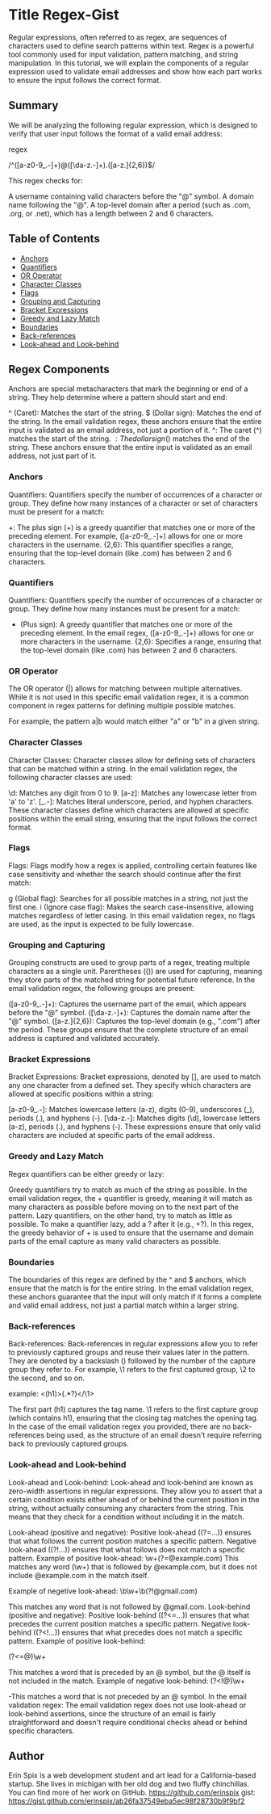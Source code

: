 # Title Regex-Gist

Regular expressions, often referred to as regex, are sequences of characters used to define search patterns within text. Regex is a powerful tool commonly used for input validation, pattern matching, and string manipulation. In this tutorial, we will explain the components of a regular expression used to validate email addresses and show how each part works to ensure the input follows the correct format.


## Summary

We will be analyzing the following regular expression, which is designed to verify that user input follows the format of a valid email address:

regex

/^([a-z0-9_\.-]+)@([\da-z\.-]+)\.([a-z\.]{2,6})$/

This regex checks for:

A username containing valid characters before the "@" symbol.
A domain name following the "@".
A top-level domain after a period (such as .com, .org, or .net), which has a length between 2 and 6 characters.

## Table of Contents

- [Anchors](#anchors)
- [Quantifiers](#quantifiers)
- [OR Operator](#or-operator)
- [Character Classes](#character-classes)
- [Flags](#flags)
- [Grouping and Capturing](#grouping-and-capturing)
- [Bracket Expressions](#bracket-expressions)
- [Greedy and Lazy Match](#greedy-and-lazy-match)
- [Boundaries](#boundaries)
- [Back-references](#back-references)
- [Look-ahead and Look-behind](#look-ahead-and-look-behind)

## Regex Components
Anchors are special metacharacters that mark the beginning or end of a string. They help determine where a pattern should start and end:

^ (Caret): Matches the start of the string.
$ (Dollar sign): Matches the end of the string.
In the email validation regex, these anchors ensure that the entire input is validated as an email address, not just a portion of it.
^: The caret (^) matches the start of the string.
$: The dollar sign ($) matches the end of the string.
These anchors ensure that the entire input is validated as an email address, not just part of it.

### Anchors
Quantifiers:
Quantifiers specify the number of occurrences of a character or group. They define how many instances of a character or set of characters must be present for a match:

+: The plus sign (+) is a greedy quantifier that matches one or more of the preceding element. For example, ([a-z0-9_\.-]+) allows for one or more characters in the username.
{2,6}: This quantifier specifies a range, ensuring that the top-level domain (like .com) has between 2 and 6 characters.

### Quantifiers
Quantifiers:
Quantifiers specify the number of occurrences of a character or group. They define how many instances must be present for a match:

+ (Plus sign): A greedy quantifier that matches one or more of the preceding element. In the email regex, ([a-z0-9_.-]+) allows for one or more characters in the username.
{2,6}: Specifies a range, ensuring that the top-level domain (like .com) has between 2 and 6 characters.

### OR Operator
The OR operator (|) allows for matching between multiple alternatives. While it is not used in this specific email validation regex, it is a common component in regex patterns for defining multiple possible matches.

For example, the pattern a|b would match either "a" or "b" in a given string.
### Character Classes
Character Classes:
Character classes allow for defining sets of characters that can be matched within a string. In the email validation regex, the following character classes are used:

\d: Matches any digit from 0 to 9.
[a-z]: Matches any lowercase letter from 'a' to 'z'.
[_.-]: Matches literal underscore, period, and hyphen characters.
These character classes define which characters are allowed at specific positions within the email string, ensuring that the input follows the correct format.
### Flags
Flags:
Flags modify how a regex is applied, controlling certain features like case sensitivity and whether the search should continue after the first match:

g (Global flag): Searches for all possible matches in a string, not just the first one.
i (Ignore case flag): Makes the search case-insensitive, allowing matches regardless of letter casing.
In this email validation regex, no flags are used, as the input is expected to be fully lowercase.
### Grouping and Capturing
Grouping constructs are used to group parts of a regex, treating multiple characters as a single unit. Parentheses (()) are used for capturing, meaning they store parts of the matched string for potential future reference. In the email validation regex, the following groups are present:

([a-z0-9_.-]+): Captures the username part of the email, which appears before the "@" symbol.
([\da-z.-]+): Captures the domain name after the "@" symbol.
([a-z.]{2,6}): Captures the top-level domain (e.g., ".com") after the period.
These groups ensure that the complete structure of an email address is captured and validated accurately.

### Bracket Expressions
Bracket Expressions:
Bracket expressions, denoted by [], are used to match any one character from a defined set. They specify which characters are allowed at specific positions within a string:

[a-z0-9_.-]: Matches lowercase letters (a-z), digits (0-9), underscores (_), periods (.), and hyphens (-).
[\da-z.-]: Matches digits (\d), lowercase letters (a-z), periods (.), and hyphens (-).
These expressions ensure that only valid characters are included at specific parts of the email address.
### Greedy and Lazy Match
Regex quantifiers can be either greedy or lazy:

Greedy quantifiers try to match as much of the string as possible. In the email validation regex, the + quantifier is greedy, meaning it will match as many characters as possible before moving on to the next part of the pattern.
Lazy quantifiers, on the other hand, try to match as little as possible. To make a quantifier lazy, add a ? after it (e.g., +?).
In this regex, the greedy behavior of + is used to ensure that the username and domain parts of the email capture as many valid characters as possible.
### Boundaries
The boundaries of this regex are defined by the ^ and $ anchors, which ensure that the match is for the entire string. In the email validation regex, these anchors guarantee that the input will only match if it forms a complete and valid email address, not just a partial match within a larger string.
### Back-references
Back-references: Back-references in regular expressions allow you to refer to previously captured groups and reuse their values later in the pattern. They are denoted by a backslash () followed by the number of the capture group they refer to. For example, \1 refers to the first captured group, \2 to the second, and so on.

example: <(h1)>(.*?)</\1>

The first part (h1) captures the tag name. \1 refers to the first capture group (which contains h1), ensuring that the closing tag matches the opening tag. In the case of the email validation regex you provided, there are no back-references being used, as the structure of an email doesn't require referring back to previously captured groups.
### Look-ahead and Look-behind

Look-ahead and Look-behind:
Look-ahead and look-behind are known as zero-width assertions in regular expressions. They allow you to assert that a certain condition exists either ahead of or behind the current position in the string, without actually consuming any characters from the string. This means that they check for a condition without including it in the match.

Look-ahead (positive and negative):
Positive look-ahead ((?=...)) ensures that what follows the current position matches a specific pattern.
Negative look-ahead ((?!...)) ensures that what follows does not match a specific pattern.
Example of positive look-ahead:
\w+(?=@example.com)
This matches any word (\w+) that is followed by @example.com, but it does not include @example.com in the match itself.

Example of negetive look-ahead:
\b\w+\b(?!@gmail.com)

This matches any word that is not followed by @gmail.com.
Look-behind (positive and negative):
Positive look-behind ((?<=...)) ensures that what precedes the current position matches a specific pattern.
Negative look-behind ((?<!...)) ensures that what precedes does not match a specific pattern.
Example of positive look-behind:

(?<=@)\w+

This matches a word that is preceded by an @ symbol, but the @ itself is not included in the match.
Example of negative look-behind:
(?<!@)\w+

-This matches a word that is not preceded by an @ symbol.
In the email validation regex:
The email validation regex does not use look-ahead or look-behind assertions, since the structure of an email is fairly straightforward and doesn't require conditional checks ahead or behind specific characters.

## Author
Erin Spix is a web development student and art lead for a California-based startup. She lives in michigan with her old dog and two fluffy chinchillas.  You can find more of her work on GitHub.
https://github.com/erinspix
gist:
https://gist.github.com/erinspix/ab26fa37549eba5ec98f28730b9f9bf2